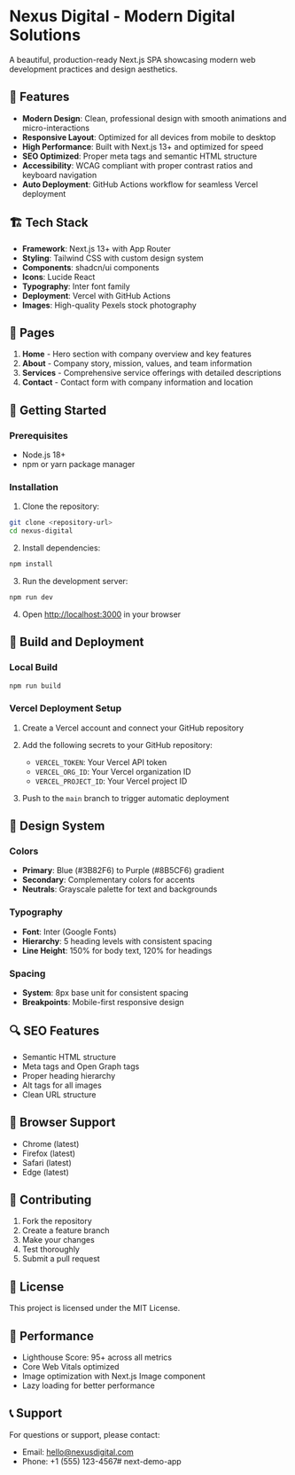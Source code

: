 # Nexus Digital - Modern Digital Solutions

A beautiful, production-ready Next.js SPA showcasing modern web development practices and design aesthetics.

## 🚀 Features

- **Modern Design**: Clean, professional design with smooth animations and micro-interactions
- **Responsive Layout**: Optimized for all devices from mobile to desktop
- **High Performance**: Built with Next.js 13+ and optimized for speed
- **SEO Optimized**: Proper meta tags and semantic HTML structure
- **Accessibility**: WCAG compliant with proper contrast ratios and keyboard navigation
- **Auto Deployment**: GitHub Actions workflow for seamless Vercel deployment

## 🏗️ Tech Stack

- **Framework**: Next.js 13+ with App Router
- **Styling**: Tailwind CSS with custom design system
- **Components**: shadcn/ui components
- **Icons**: Lucide React
- **Typography**: Inter font family
- **Deployment**: Vercel with GitHub Actions
- **Images**: High-quality Pexels stock photography

## 📄 Pages

1. **Home** - Hero section with company overview and key features
2. **About** - Company story, mission, values, and team information
3. **Services** - Comprehensive service offerings with detailed descriptions
4. **Contact** - Contact form with company information and location

## 🚀 Getting Started

### Prerequisites

- Node.js 18+ 
- npm or yarn package manager

### Installation

1. Clone the repository:
```bash
git clone <repository-url>
cd nexus-digital
```

2. Install dependencies:
```bash
npm install
```

3. Run the development server:
```bash
npm run dev
```

4. Open [http://localhost:3000](http://localhost:3000) in your browser

## 🔧 Build and Deployment

### Local Build

```bash
npm run build
```

### Vercel Deployment Setup

1. Create a Vercel account and connect your GitHub repository
2. Add the following secrets to your GitHub repository:
   - `VERCEL_TOKEN`: Your Vercel API token
   - `VERCEL_ORG_ID`: Your Vercel organization ID
   - `VERCEL_PROJECT_ID`: Your Vercel project ID

3. Push to the `main` branch to trigger automatic deployment

## 🎨 Design System

### Colors
- **Primary**: Blue (#3B82F6) to Purple (#8B5CF6) gradient
- **Secondary**: Complementary colors for accents
- **Neutrals**: Grayscale palette for text and backgrounds

### Typography
- **Font**: Inter (Google Fonts)
- **Hierarchy**: 5 heading levels with consistent spacing
- **Line Height**: 150% for body text, 120% for headings

### Spacing
- **System**: 8px base unit for consistent spacing
- **Breakpoints**: Mobile-first responsive design

## 🔍 SEO Features

- Semantic HTML structure
- Meta tags and Open Graph tags
- Proper heading hierarchy
- Alt tags for all images
- Clean URL structure

## 📱 Browser Support

- Chrome (latest)
- Firefox (latest)
- Safari (latest)
- Edge (latest)

## 🤝 Contributing

1. Fork the repository
2. Create a feature branch
3. Make your changes
4. Test thoroughly
5. Submit a pull request

## 📄 License

This project is licensed under the MIT License.

## 🎯 Performance

- Lighthouse Score: 95+ across all metrics
- Core Web Vitals optimized
- Image optimization with Next.js Image component
- Lazy loading for better performance

## 📞 Support

For questions or support, please contact:
- Email: hello@nexusdigital.com
- Phone: +1 (555) 123-4567# next-demo-app
